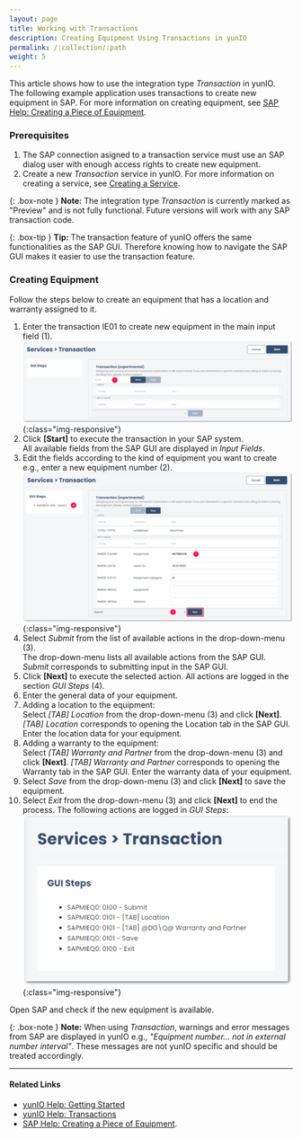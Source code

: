 ```yaml
---
layout: page
title: Working with Transactions
description: Creating Equipment Using Transactions in yunIO
permalink: /:collection/:path
weight: 5
---
```


This article shows how to use the integration type *Transaction* in yunIO.<br>
The following example application uses transactions to create new equipment in SAP.
For more information on creating equipment, see [SAP Help: Creating a Piece of Equipment](https://help.sap.com/viewer/f0e0dd7850e64947aa66a647f8d3af09/6.18.latest/en-US/bc78bb53707db44ce10000000a174cb4.html).


### Prerequisites

1. The SAP connection asigned to a transaction service must use an SAP dialog user with enough access rights to create new equipment. 
2. Create a new *Transaction* service in yunIO.
For more information on creating a service, see [Creating a Service](https://help.theobald-software.com/en/yunio/getting-started#creating-a-service).<br>

{: .box-note }
**Note:** The integration type *Transaction* is currently marked as "Preview" and is not fully functional. 
Future versions will work with any SAP transaction code.

{: .box-tip }
**Tip:** The transaction feature of yunIO offers the same functionalities as the SAP GUI. 
Therefore knowing how to navigate the SAP GUI makes it easier to use the transaction feature. 

### Creating Equipment

Follow the steps below to create an equipment that has a location and warranty assigned to it.<br>

1. Enter the transaction IE01 to create new equipment in the main input field (1). <br>
![yunio-Transaction](/img/contents/yunio/transaction.png){:class="img-responsive"}
2. Click **[Start]** to execute the transaction in your SAP system.<br>
All available fields from the SAP GUI are displayed in *Input Fields*.<br>
3. Edit the fields according to the kind of equipment you want to create e.g., enter a new equipment number (2).
![yunio-Transaction-IE01](/img/contents/yunio/transaction-ie01.png){:class="img-responsive"}
4. Select *Submit* from the list of available actions in the drop-down-menu (3).<br>
The drop-down-menu lists all available actions from the SAP GUI.
*Submit* corresponds to submitting input in the SAP GUI.
5. Click **[Next]** to execute the selected action. All actions are logged in the section *GUI Steps* (4).
5. Enter the general data of your equipment. 
6. Adding a location to the equipment: <br>Select *[TAB] Location* from the drop-down-menu (3) and click **[Next]**.
*[TAB] Location* corresponds to opening the Location tab in the SAP GUI.
Enter the location data for your equipment.
7. Adding a warranty to the equipment: <br>Select *[TAB] Warranty and Partner* from the drop-down-menu (3) and click **[Next]**.
*[TAB] Warranty and Partner* corresponds to opening the Warranty tab in the SAP GUI.
Enter the warranty data of your equipment.
8. Select *Save* from the drop-down-menu (3) and click **[Next]** to save the equipment.
9. Select *Exit* from the drop-down-menu (3) and click **[Next]** to end the process.
The following actions are logged in *GUI Steps*:<br>
![yunio-GUI-Steps](/img/contents/yunio/transaction-guisteps.png){:class="img-responsive"}

Open SAP and check if the new equipment is available.

{: .box-note }
**Note:** When using *Transaction*, warnings and error messages from SAP are displayed in yunIO e.g., *"Equipment number... not in external number interval"*.
These messages are not yunIO specific and should be treated accordingly.

******

#### Related Links
- [yunIO Help: Getting Started](https://help.theobald-software.com/en/getting-started)
- [yunIO Help: Transactions](https://help.theobald-software.com/en/yunio/transactions)
- [SAP Help: Creating a Piece of Equipment](https://help.sap.com/viewer/f0e0dd7850e64947aa66a647f8d3af09/6.18.latest/en-US/bc78bb53707db44ce10000000a174cb4.html).
